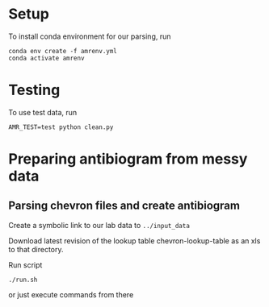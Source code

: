 # Setup

To install conda environment for our parsing, run
```
conda env create -f amrenv.yml
conda activate amrenv
```

# Testing

To use test data, run
```
AMR_TEST=test python clean.py
```

# Preparing antibiogram from messy data

## Parsing chevron files and create antibiogram
Create a symbolic link to our lab data to `../input_data`

Download latest revision of the lookup table chevron-lookup-table as an xls to that directory.

Run script
```
./run.sh
```
or just execute commands from there
